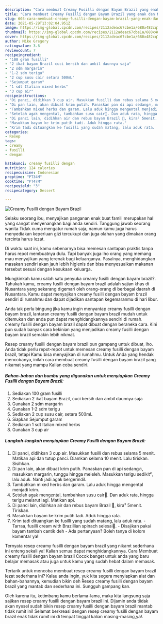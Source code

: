 ```yaml
---
description: "Cara membuat Creamy Fusilli dengan Bayam Brazil yang enak dan Mudah Dibuat"
title: "Cara membuat Creamy Fusilli dengan Bayam Brazil yang enak dan Mudah Dibuat"
slug: 603-cara-membuat-creamy-fusilli-dengan-bayam-brazil-yang-enak-dan-mudah-dibuat
date: 2021-05-29T13:02:04.951Z
image: https://img-global.cpcdn.com/recipes/2112adeac67cbe1a/680x482cq70/creamy-fusilli-dengan-bayam-brazil-foto-resep-utama.jpg
thumbnail: https://img-global.cpcdn.com/recipes/2112adeac67cbe1a/680x482cq70/creamy-fusilli-dengan-bayam-brazil-foto-resep-utama.jpg
cover: https://img-global.cpcdn.com/recipes/2112adeac67cbe1a/680x482cq70/creamy-fusilli-dengan-bayam-brazil-foto-resep-utama.jpg
author: Mike Gregory
ratingvalue: 3.6
reviewcount: 7
recipeingredient:
- "100 gram fusilli"
- "2 ikat bayam Brazil cuci bersih dan ambil daunnya saja"
- "2 sdm margarin"
- "1-2 sdm terigu"
- "2 cup susu cair setara 500mL"
- "Sejumput garam"
- "1 sdt Italian mixed herbs"
- "3 cup air"
recipeinstructions:
- "Di panci, didihkan 3 cup air. Masukkan fusilli dan rebus selama 5 menit. Matikan api dan tutup panci. Diamkan selama 10 menit. Lalu tiriskan. Sisihkan."
- "Di pan lain, akan dibuat krim putih. Panaskan pan di api sedang🔥, masukkan margarin, tunggu hingga meleleh. Masukkan terigu sedikit², lalu aduk. Nanti jadi agak bergerindil."
- "Tambahkan mixed herbs dan garam. Lalu aduk hingga mengental menjadi krim."
- "Setelah agak mengental, tambahkan susu cair🥛. Dan aduk rata, hingga terigu melarut lagi. Matikan api."
- "Di panci lain, didihkan air dan rebus bayam Brazil 🌱, kira² 5menit. Tiriskan."
- "Masukkan bayam ke krim putih tadi. Aduk hingga rata."
- "Krim tadi dituangkan ke fusilli yang sudah matang, lalu aduk rata.  Tarraa, fusilli cream with Brazillian spinach selesai🤗.  Disajikan pakai bayam tambah cantik deh Ada pertanyaan? Boleh tanya di kolom komentar ya!"
categories:
- Resep
tags:
- creamy
- fusilli
- dengan

katakunci: creamy fusilli dengan 
nutrition: 124 calories
recipecuisine: Indonesian
preptime: "PT34M"
cooktime: "PT47M"
recipeyield: "3"
recipecategory: Dessert

---
```



![Creamy Fusilli dengan Bayam Brazil](https://img-global.cpcdn.com/recipes/2112adeac67cbe1a/680x482cq70/creamy-fusilli-dengan-bayam-brazil-foto-resep-utama.jpg)

Selaku seorang ibu, menyajikan panganan enak buat famili merupakan hal yang sangat menyenangkan bagi anda sendiri. Tanggung jawab seorang  wanita Tidak cuma mengatur rumah saja, namun kamu juga harus menyediakan keperluan gizi tercukupi dan juga olahan yang dimakan orang tercinta harus lezat.

Di waktu  saat ini, kamu sebenarnya bisa memesan santapan praktis tanpa harus repot membuatnya dulu. Tapi banyak juga lho orang yang memang mau menyajikan yang terenak bagi keluarganya. Pasalnya, menghidangkan masakan sendiri akan jauh lebih higienis dan bisa menyesuaikan makanan tersebut sesuai dengan kesukaan keluarga. 



Mungkinkah kamu salah satu penyuka creamy fusilli dengan bayam brazil?. Tahukah kamu, creamy fusilli dengan bayam brazil adalah sajian khas di Nusantara yang sekarang digemari oleh orang-orang di berbagai daerah di Nusantara. Kamu dapat menyajikan creamy fusilli dengan bayam brazil sendiri di rumahmu dan dapat dijadikan santapan kegemaranmu di hari libur.

Anda tak perlu bingung jika kamu ingin menyantap creamy fusilli dengan bayam brazil, lantaran creamy fusilli dengan bayam brazil mudah untuk ditemukan dan anda pun dapat menghidangkannya sendiri di rumah. creamy fusilli dengan bayam brazil dapat dibuat dengan beraneka cara. Kini pun sudah banyak cara kekinian yang menjadikan creamy fusilli dengan bayam brazil semakin lebih nikmat.

Resep creamy fusilli dengan bayam brazil pun gampang untuk dibuat, lho. Anda tidak perlu repot-repot untuk memesan creamy fusilli dengan bayam brazil, tetapi Kamu bisa menyajikan di rumahmu. Untuk Anda yang hendak mencobanya, inilah cara membuat creamy fusilli dengan bayam brazil yang nikamat yang mampu Kalian coba sendiri.

<!--inarticleads1-->

##### Bahan-bahan dan bumbu yang digunakan untuk menyiapkan Creamy Fusilli dengan Bayam Brazil:

1. Sediakan 100 gram fusilli
1. Sediakan 2 ikat bayam Brazil, cuci bersih dan ambil daunnya saja
1. Gunakan 2 sdm margarin
1. Gunakan 1-2 sdm terigu
1. Sediakan 2 cup susu cair, setara 500mL
1. Siapkan Sejumput garam
1. Sediakan 1 sdt Italian mixed herbs
1. Gunakan 3 cup air




<!--inarticleads2-->

##### Langkah-langkah menyiapkan Creamy Fusilli dengan Bayam Brazil:

1. Di panci, didihkan 3 cup air. Masukkan fusilli dan rebus selama 5 menit. Matikan api dan tutup panci. Diamkan selama 10 menit. Lalu tiriskan. Sisihkan.
1. Di pan lain, akan dibuat krim putih. Panaskan pan di api sedang🔥, masukkan margarin, tunggu hingga meleleh. Masukkan terigu sedikit², lalu aduk. Nanti jadi agak bergerindil.
1. Tambahkan mixed herbs dan garam. Lalu aduk hingga mengental menjadi krim.
1. Setelah agak mengental, tambahkan susu cair🥛. Dan aduk rata, hingga terigu melarut lagi. Matikan api.
1. Di panci lain, didihkan air dan rebus bayam Brazil 🌱, kira² 5menit. Tiriskan.
1. Masukkan bayam ke krim putih tadi. Aduk hingga rata.
1. Krim tadi dituangkan ke fusilli yang sudah matang, lalu aduk rata.  - Tarraa, fusilli cream with Brazillian spinach selesai🤗.  - Disajikan pakai bayam tambah cantik deh - Ada pertanyaan? Boleh tanya di kolom komentar ya!




Ternyata resep creamy fusilli dengan bayam brazil yang nikamt sederhana ini enteng sekali ya! Kalian semua dapat menghidangkannya. Cara Membuat creamy fusilli dengan bayam brazil Cocok banget untuk anda yang baru belajar memasak atau juga untuk kamu yang sudah hebat dalam memasak.

Tertarik untuk mencoba membuat resep creamy fusilli dengan bayam brazil lezat sederhana ini? Kalau anda ingin, yuk kita segera menyiapkan alat dan bahan-bahannya, kemudian bikin deh Resep creamy fusilli dengan bayam brazil yang mantab dan sederhana ini. Sungguh gampang kan. 

Oleh karena itu, ketimbang kamu berlama-lama, maka kita langsung saja sajikan resep creamy fusilli dengan bayam brazil ini. Dijamin anda tiidak akan nyesel sudah bikin resep creamy fusilli dengan bayam brazil mantab tidak rumit ini! Selamat berkreasi dengan resep creamy fusilli dengan bayam brazil enak tidak rumit ini di tempat tinggal kalian masing-masing,ya!.


